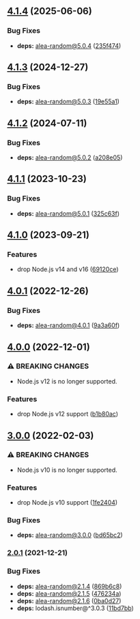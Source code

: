 ## [4.1.4](https://github.com/kenany/alea-deck/compare/4.1.3...4.1.4) (2025-06-06)

### Bug Fixes

* **deps:** alea-random@5.0.4 ([235f474](https://github.com/kenany/alea-deck/commit/235f47456521e23e4389ed4c309fcddc58718d0e))

## [4.1.3](https://github.com/kenany/alea-deck/compare/4.1.2...4.1.3) (2024-12-27)

### Bug Fixes

* **deps:** alea-random@5.0.3 ([19e55a1](https://github.com/kenany/alea-deck/commit/19e55a13a528b610d67c27765c5c7d29497091a4))

## [4.1.2](https://github.com/kenany/alea-deck/compare/4.1.1...4.1.2) (2024-07-11)

### Bug Fixes

* **deps:** alea-random@5.0.2 ([a208e05](https://github.com/kenany/alea-deck/commit/a208e05016c0a079867bef83f21a8e6ff9b0da5f))

## [4.1.1](https://github.com/kenany/alea-deck/compare/4.1.0...4.1.1) (2023-10-23)


### Bug Fixes

* **deps:** alea-random@5.0.1 ([325c63f](https://github.com/kenany/alea-deck/commit/325c63f54752300013d3f78a34f783893509ac32))

## [4.1.0](https://github.com/kenany/alea-deck/compare/4.0.1...4.1.0) (2023-09-21)


### Features

* drop Node.js v14 and v16 ([69120ce](https://github.com/kenany/alea-deck/commit/69120ce67a00ab644d64d5a42f7b71dbb88a6a4f))

## [4.0.1](https://github.com/KenanY/alea-deck/compare/4.0.0...4.0.1) (2022-12-26)


### Bug Fixes

* **deps:** alea-random@4.0.1 ([9a3a60f](https://github.com/KenanY/alea-deck/commit/9a3a60f7d0ea24a13a4925050ff3d9da8be150f5))

## [4.0.0](https://github.com/KenanY/alea-deck/compare/3.0.0...4.0.0) (2022-12-01)


### ⚠ BREAKING CHANGES

* Node.js v12 is no longer supported.

### Features

* drop Node.js v12 support ([b1b80ac](https://github.com/KenanY/alea-deck/commit/b1b80ac56c7e32f9d69aeee9f51e490917e2d8b4))

## [3.0.0](https://github.com/KenanY/alea-deck/compare/2.0.1...3.0.0) (2022-02-03)


### ⚠ BREAKING CHANGES

* Node.js v10 is no longer supported.

### Features

* drop Node.js v10 support ([1fe2404](https://github.com/KenanY/alea-deck/commit/1fe24047e28f25581855f6876e44d7d24c9f4fd1))


### Bug Fixes

* **deps:** alea-random@3.0.0 ([bd65bc2](https://github.com/KenanY/alea-deck/commit/bd65bc273154a2c4c67342cf516824b68ec6ccb0))

### [2.0.1](https://github.com/KenanY/alea-deck/compare/2.0.0...2.0.1) (2021-12-21)


### Bug Fixes

* **deps:** alea-random@2.1.4 ([869b6c8](https://github.com/KenanY/alea-deck/commit/869b6c8306e7c23aba84a8777b88d9ae6b33adad))
* **deps:** alea-random@2.1.5 ([476234a](https://github.com/KenanY/alea-deck/commit/476234a69afa6971a1c700b3e2f72c4b86fd2490))
* **deps:** alea-random@2.1.6 ([0ba0d27](https://github.com/KenanY/alea-deck/commit/0ba0d27c73054d96a2de72ec5df919224853ea8c))
* **deps:** lodash.isnumber@^3.0.3 ([11bd7bb](https://github.com/KenanY/alea-deck/commit/11bd7bb23d0c97f9f98a46de3b1ea115194407fa))
